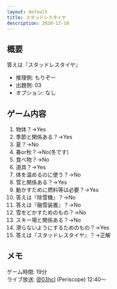 ```yaml
---
layout: default
title: スタッドレスタイヤ
description: 2020-12-18
---
```


## 概要

答えは『スタッドレスタイヤ』

- 推理側: もりぞー
- 出題側: 03
- オプション: なし

## ゲーム内容

1. 物体？→Yes
2. 季節と関係ある？→Yes
3. 夏？→No
4. 春or秋？→No(冬です)
5. 食べ物？→No
6. 道具？→Yes
7. 体を温めるのに使う？→No
8. 雪と関係ある？→Yes
9. 動かすために燃料等は必要？→Yes
10. 答えは『除雪機』？→No
11. 答えは『融雪装置』？→No
12. 雪をどかすためのもの？→No
13. スキー場と関係ある？→No
14. 滑らないようにするためのもの？→Yes
15. 答えは『スタッドレスタイヤ』？→正解

## メモ

ゲーム時間: 19分  
ライブ放送: [@03hcl](https://www.periscope.tv/03hcl/1yoKMAORlRpKQ?t=12m40s) (Periscope) 12:40～
